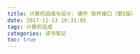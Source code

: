 ```yaml
---
title: 计算机组成与设计: 硬件 软件接口（第5版）
date: 2017-11-13 16:31:05
tags: 计算机组成
categories: 读书笔记
toc: true
---
```

